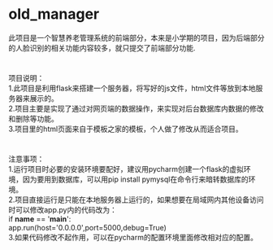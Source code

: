 # old_manager
此项目是一个智慧养老管理系统的前端部分，本来是小学期的项目，因为后端部分的人脸识别的相关功能内容较多，就只提交了前端部分功能.
#
项目说明：  
 		1.此项目是利用flask来搭建一个服务器，将写好的js文件，html文件等放到本地服务器来展示的。  
		2.项目主要是实现了通过对网页端的数据操作，来实现对后台数据库内数据的修改和删除等功能。  
		3.项目里的html页面来自于模板之家的模板，个人做了修改从而适合项目。  
#
注意事项：  
1.运行项目时必要的安装环境要配好，建议用pycharm创建一个flask的虚拟环境，因为要用到数据库，可以用pip install pymysql在命令行来暗转数据库的环境。  
2.项目直接运行是只能在本地服务器上运行的，如果想要在局域网内其他设备访问时可以修改app.py内的代码改为：  
    if __name__ == '__main__':  
    app.run(host='0.0.0.0',port=5000,debug=True)  
3.如果代码修改不起作用，可以在pycharm的配置环境里面修改相对应的配置。
